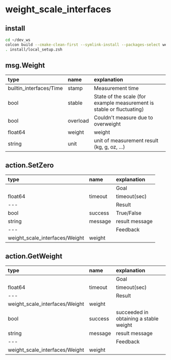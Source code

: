 # weight_scale_interfaces

## install
```.sh
cd ~/dev_ws
colcon build --cmake-clean-first --symlink-install --packages-select weight_scale_interfaces
. install/local_setup.zsh
```
## msg.Weight
| type | name | explanation |
|:---|:---|:---|
| builtin_interfaces/Time | stamp | Measurement time |
| bool | stable | State of the scale (for example measurement is stable or fluctuating) |
| bool | overload | Couldn't measure due to overweight |
| float64 | weight | weight |
| string | unit | unit of measurement result (kg, g, oz, ...) |

## action.SetZero
| type | name | explanation |
|:---|:---|:---|
||| Goal |
| float64 | timeout | timeout(sec) |
| --- || Result |
| bool | success | True/False |
| string | message | result message |
| --- || Feedback |
| weight_scale_interfaces/Weight | weight | |

## action.GetWeight
| type | name | explanation |
|:---|:---|:---|
||| Goal |
| float64 | timeout | timeout(sec) |
| --- || Result |
| weight_scale_interfaces/Weight | weight |
| bool | success | succeeded in obtaining a stable weight |
| string | message | result message |
| --- || Feedback |
| weight_scale_interfaces/Weight | weight ||
